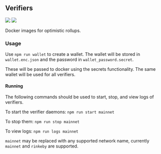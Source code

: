 ## Verifiers

[![](https://img.shields.io/circleci/build/github/rollupsync/verifiers/main)](https://app.circleci.com/pipelines/github/rollupsync/verifiers?branch=main) [![](https://img.shields.io/docker/image-size/rollupsync/fuel/latest?label=rollupsync%2Ffuel)](https://hub.docker.com/r/rollupsync/fuel/tags?page=1&ordering=last_updated)

Docker images for optimistic rollups.

### Usage

Use `npm run wallet` to create a wallet. The wallet will be stored in `wallet.enc.json` and the password in `wallet_password.secret`.

These will be passed to docker using the secrets functionality. The same wallet will be used for all verifiers.

#### Running

The following commands should be used to start, stop, and view logs of verifiers.

To start the verifier daemons: `npm run start mainnet`

To stop them: `npm run stop mainnet`

To view logs: `npm run logs mainnet`

`mainnet` may be replaced with any supported network name, currently `mainnet` and `rinkeby` are supported.
